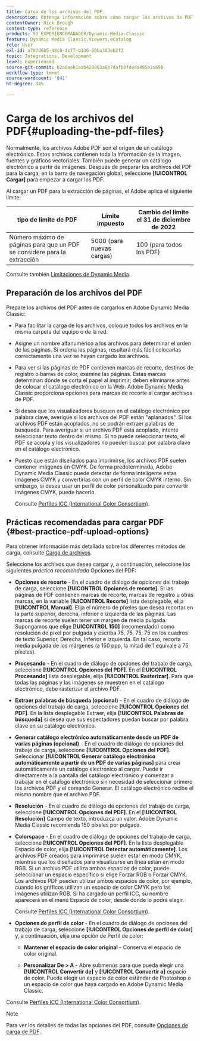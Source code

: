 ```yaml
---
title: Carga de los archivos del PDF
description: Obtenga información sobre cómo cargar los archivos de PDF asociados a un catálogo electrónico en Adobe Dynamic Media Classic.
contentOwner: Rick Brough
content-type: reference
products: SG_EXPERIENCEMANAGER/Dynamic-Media-Classic
feature: Dynamic Media Classic,Viewers,eCatalog
role: User
exl-id: a787d6b5-48c8-4cf7-b136-60ba3d3eb2f2
topic: Integrations, Development
level: Experienced
source-git-commit: b2a6aeb1aab420803a8b7dafb0fdeda495e2a69b
workflow-type: tm+mt
source-wordcount: '841'
ht-degree: 34%

---
```


# Carga de los archivos del PDF{#uploading-the-pdf-files}

Normalmente, los archivos Adobe PDF son el origen de un catálogo electrónico. Estos archivos contienen toda la información de la imagen, fuentes y gráficos vectoriales. También puede generar un catálogo electrónico a partir de imágenes. Después de preparar los archivos del PDF para la carga, en la barra de navegación global, seleccione **[!UICONTROL Cargar]** para empezar a cargar los PDF.

Al cargar un PDF para la extracción de páginas, el Adobe aplica el siguiente límite:

| tipo de límite de PDF | Límite impuesto | Cambio del límite el 31 de diciembre de 2022 |
| --- | --- | --- |
| Número máximo de páginas para que un PDF se considere para la extracción | 5000 (para nuevas cargas) | 100 (para todos los PDF) |

Consulte también [Limitaciones de Dynamic Media](/help/using/limitations.md).

## Preparación de los archivos del PDF

Prepare los archivos del PDF antes de cargarlos en Adobe Dynamic Media Classic:

* Para facilitar la carga de los archivos, coloque todos los archivos en la misma carpeta del equipo o de la red.
* Asigne un nombre alfanumérico a los archivos para determinar el orden de las páginas. Si ordena las páginas, resultará más fácil colocarlas correctamente una vez se hayan cargado los archivos.
* Para ver si las páginas de PDF contienen marcas de recorte, destinos de registro o barras de color, examine las páginas. Estas marcas determinan dónde se corta el papel al imprimir; deben eliminarse antes de colocar el catálogo electrónico en la Web. Adobe Dynamic Media Classic proporciona opciones para marcas de recorte al cargar archivos de PDF.
* Si desea que los visualizadores busquen en el catálogo electrónico por palabra clave, averigüe si los archivos del PDF están &quot;aplanados&quot;. Si los archivos PDF están acoplados, no se podrán extraer palabras de búsqueda. Para averiguar si un archivo PDF está acoplado, intente seleccionar texto dentro del mismo. Si no puede seleccionar texto, el PDF se acopla y los visualizadores no pueden buscar por palabra clave en el catálogo electrónico.
* Puesto que están diseñados para imprimirse, los archivos PDF suelen contener imágenes en CMYK. De forma predeterminada, Adobe Dynamic Media Classic puede detectar de forma inteligente estas imágenes CMYK y convertirlas con un perfil de color CMYK interno. Sin embargo, si desea usar un perfil de color personalizado para convertir imágenes CMYK, puede hacerlo.

  Consulte [Perfiles ICC (International Color Consortium)](icc-profiles.md#icc_profiles).

## Prácticas recomendadas para cargar PDF {#best-practice-pdf-upload-options}

Para obtener información más detallada sobre los diferentes métodos de carga, consulte [Carga de archivos](uploading-files.md#uploading_your_files).

Seleccione los archivos que desea cargar y, a continuación, seleccione los siguientes *práctica recomendada* Opciones del PDF:

* **Opciones de recorte** - En el cuadro de diálogo de opciones del trabajo de carga, seleccione **[!UICONTROL Opciones de recorte]**. Si las páginas de PDF contienen marcas de recorte, marcas de registro u otras marcas, en la variable **[!UICONTROL Recorte]** lista desplegable, elija **[!UICONTROL Manual]**. Elija el número de píxeles que desea recortar en la parte superior, derecha, inferior e izquierda de las páginas. Las marcas de recorte suelen tener un margen de media pulgada. Supongamos que elige **[!UICONTROL 150]** (recomendado) como resolución de píxel por pulgada y escriba 75, 75, 75, 75 en los cuadros de texto Superior, Derecha, Inferior e Izquierda. En tal caso, recorta media pulgada de los márgenes (a 150 ppp, la mitad de 1 equivale a 75 píxeles).

* **Procesando** - En el cuadro de diálogo de opciones del trabajo de carga, seleccione **[!UICONTROL Opciones del PDF]**. En el **[!UICONTROL Procesando]** lista desplegable, elija **[!UICONTROL Rasterizar]**. Para que todas las páginas y las imágenes se muestren en el catálogo electrónico, debe rasterizar el archivo PDF.

* **Extraer palabras de búsqueda (opcional)** - En el cuadro de diálogo de opciones del trabajo de carga, seleccione **[!UICONTROL Opciones del PDF]**. En la lista desplegable Extraer, elija **[!UICONTROL Palabras de búsqueda]** si desea que sus espectadores puedan buscar por palabra clave en su catálogo electrónico.

* **Generar catálogo electrónico automáticamente desde un PDF de varias páginas (opcional)** - En el cuadro de diálogo de opciones del trabajo de carga, seleccione **[!UICONTROL Opciones del PDF]**. Seleccionar **[!UICONTROL Generar catálogo electrónico automáticamente a partir de un PDF de varias páginas]** para crear automáticamente un catálogo electrónico al cargar. Puede ir directamente a la pantalla del catálogo electrónico y comenzar a trabajar en el catálogo electrónico sin necesidad de seleccionar primero los archivos PDF y el comando Generar. El catálogo electrónico recibe el mismo nombre que el archivo PDF.

* **Resolución** - En el cuadro de diálogo de opciones del trabajo de carga, seleccione **[!UICONTROL Opciones del PDF]**. En el **[!UICONTROL Resolución]** Campo de texto, introduzca un valor. Adobe Dynamic Media Classic recomienda 150 píxeles por pulgada.

* **Colorspace** - En el cuadro de diálogo de opciones del trabajo de carga, seleccione **[!UICONTROL Opciones del PDF]**. En la lista desplegable Espacio de color, elija **[!UICONTROL Detectar automáticamente]**. Los archivos PDF creados para imprimirse suelen estar en modo CMYK, mientras que los diseñados para visualizarse en línea están en modo RGB. Si un archivo PDF utiliza ambos espacios de color, puede seleccionar un espacio específico si elige Forzar RGB o Forzar CMYK. Los archivos PDF pueden utilizar ambos espacios de color, por ejemplo, cuando los gráficos utilizan un espacio de color CMYK pero las imágenes utilizan RGB. Si ha cargado un perfil ICC, su nombre aparecerá en el menú Espacio de color, desde donde lo podrá elegir.

  Consulte [Perfiles ICC (International Color Consortium)](/help/using/icc-profiles.md).

* **Opciones de perfil de color** - En el cuadro de diálogo de opciones del trabajo de carga, seleccione **[!UICONTROL Opciones de perfil de color]** y, a continuación, elija una opción de Perfil de color:

   * **Mantener el espacio de color original** - Conserva el espacio de color original.

   * **Personalizar De > A** - Abre submenús para que pueda elegir una **[!UICONTROL Convertir de]** y **[!UICONTROL Convertir a]** espacio de color. Puede elegir un espacio de color estándar de Photoshop o un espacio de color que haya cargado en Adobe Dynamic Media Classic.

<!-- * **Convert To SRGB** - Converts to SRGB (Standard Red Green Blue). SRGB is the recommended color space for displaying images on web pages. -->

Consulte [Perfiles ICC (International Color Consortium)](icc-profiles.md#icc_profiles).

>[!NOTE]
>
>Para ver los detalles de todas las opciones del PDF, consulte [Opciones de carga de PDF](pdfs.md#pdf_upload_options).
